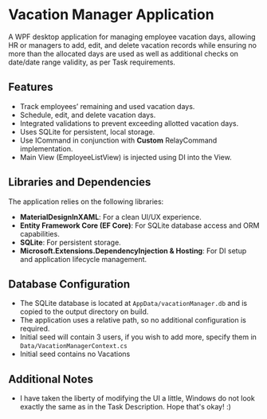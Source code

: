 
# Vacation Manager Application

A WPF desktop application for managing employee vacation days, allowing HR or managers to add, edit, and delete vacation records while ensuring no more than the allocated days are used as well as additional checks on date/date range validity, as per Task requirements.

## Features

- Track employees’ remaining and used vacation days.
- Schedule, edit, and delete vacation days.
- Integrated validations to prevent exceeding allotted vacation days.
- Uses SQLite for persistent, local storage.
- Use ICommand in conjunction with **Custom** RelayCommand implementation.
- Main View (EmployeeListView) is injected using DI into the View.

## Libraries and Dependencies

The application relies on the following libraries:

- **MaterialDesignInXAML**: For a clean UI/UX experience.
- **Entity Framework Core (EF Core)**: For SQLite database access and ORM capabilities.
- **SQLite**: For persistent storage.
- **Microsoft.Extensions.DependencyInjection & Hosting**: For DI setup and application lifecycle management.

## Database Configuration

- The SQLite database is located at `AppData/vacationManager.db` and is copied to the output directory on build.
- The application uses a relative path, so no additional configuration is required.
- Initial seed will contain 3 users, if you wish to add more, specify them in `Data/VacationManagerContext.cs`
- Initial seed contains no Vacations

## Additional Notes
- I have taken the liberty of modifying the UI a little, Windows do not look exactly the same as in the Task Description. Hope that's okay! :)
